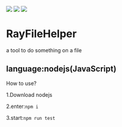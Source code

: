 <img src="https://img.shields.io/badge/license-MIT-blue"> <img src="https://img.shields.io/badge/build-failed-red"> <img src="https://img.shields.io/badge/nodejs-v14.15.3-lightgrey">

# RayFileHelper
a tool to do something on a file

language:nodejs(JavaScript)
--
How to use?

1.Download nodejs

2.enter:```npm i```

3.start:```npm run test```
